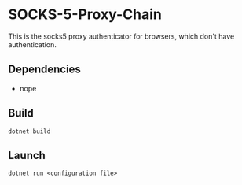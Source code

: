 # SOCKS-5-Proxy-Chain
This is the socks5 proxy authenticator for browsers, which don't have authentication.

## Dependencies
* nope

## Build
```dotnet build```

## Launch
```dotnet run <configuration file>```
